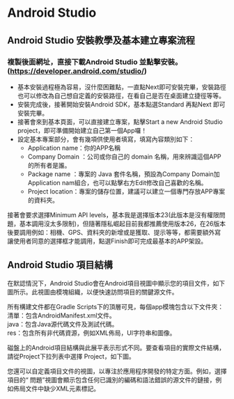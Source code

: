 # Android Studio
## Android Studio 安裝教學及基本建立專案流程
### 複製後面網址，直接下載Android Studio 並點擊安裝。(https://developer.android.com/studio/)
* 基本安裝過程極為容易，沒什麼困難點，一直點Next即可安裝完畢，安裝路徑也可以修改為自己想自定義的安裝路徑，在看自己是否在桌面建立捷徑等等。  
* 安裝完成後，接著開始安裝Android SDK，基本點選Standard 再點Next 即可安裝完畢。  
* 接著會來到基本頁面，可以直接建立專案，點擊Start a new Android Studio project，即可準備開始建立自己第一個App囉！  
* 設定基本專案部分，會有幾項供使用者填寫，填寫內容類別如下：  
    * Application name：你的APP名稱  
    * Company Domain  ：公司或你自己的 domain 名稱，用來辨識這個APP的所有者是誰。  
    * Package name    ：專案的 Java 套件名稱，預設為Company Domain加Application nam組合，也可以點擊右方Edit修改自己喜歡的名稱。  
    * Project location：專案的儲存位置，建議可以建立一個專門存放APP專案的資料夾。  
    
接著會要求選擇Minimum API levels，基本我是選擇版本23(此版本是沒有權限問題，基本調用沒太多限制)，但隨著隱私崛起目前我都推薦使用版本26，在26版本後要調用例如：相機、GPS、資料夾的新增或是獲取、提示等等，都需要額外寫讓使用者同意的選擇框才能調用，點選Finish即可完成最基本的APP架設。  
  
## Android Studio 項目結構
在默認情況下，Android Studio會在Android項目視圖中顯示您的項目文件，如下圖所示。此視圖由模塊組織，以便快速訪問項目的關鍵源文件。  
  
所有構建文件都在Gradle Scripts下的頂層可見，每個app模塊包含以下文件夾：  
  清單：包含AndroidManifest.xml文件。  
  java：包含Java源代碼文件及測試代碼。  
  res：包含所有非代碼資源，例如XML佈局，UI字符串和圖像。  
  
磁盤上的Android項目結構與此展平表示形式不同。要查看項目的實際文件結構，請從Project下拉列表中選擇 Project，如下圖。  
  
您還可以自定義項目文件的視圖，以專注於應用程序開發的特定方面。例如，選擇項目的“ 問題”視圖會顯示包含任何已識別的編碼和語法錯誤的源文件的鏈接，例如佈局文件中缺少XML元素標記。  

